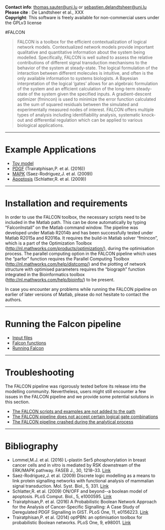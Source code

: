 **Contact info**: thomas.sauter@uni.lu or sebastien.delandtsheer@uni.lu  
**Please cite** : De Landtsheer et al., XXX  
**Copyright**: This software is freely available for non-commercial users under the GPLv3 license  

#FALCON

> FALCON is a toolbox for the efficient contextualization of logical network models. Contextualized network models provide important qualitative and quantitative information about the system being modelled. Specifically, FALCON is well suited to assess the relative contributions of different signal transduction mechanisms to the behavior of the system at steady-state. The logical formulation of the interaction between different molecules is intuitive, and often is the only available information to systems biologists. A Bayesian interpretation of the logical ‘gates’ allows for an algebraic formulation of the system and an efficient calculation of the long-term steady-state of the system given the specified inputs. A gradient-descent optimizer (fmincon) is used to minimize the error function calculated as the sum of squared residuals between the simulated and experimentally measured nodes of interest. FALCON offers multiple types of analysis including identifiability analysis, systematic knock-out and differential regulation which can be applied to various biological applications.

***

# Example Applications

* [Toy model](https://github.com/sysbiolux/FALCON/wiki/Toy-example)
* [PDGF](https://github.com/sysbiolux/FALCON/wiki/PDGF) (Trairatphisan,P. et al. (2016))
* [MAPK](https://github.com/sysbiolux/FALCON/wiki/MAPK) (Saez-Rodriguez,J. et al. (2009))
* [Apoptosis](https://github.com/sysbiolux/FALCON/wiki/Apoptosis) (Schlatter,R. et al. (2009))

***

# Installation and requirements

In order to use the FALCON toolbox, the necessary scripts need to be included in the Matlab path. This can be done automatically by typing “FalconInstall” on the Matlab command window. The pipeline was developed under Matlab R2014b and has been successfully tested under Matlab R2015a and R2016a. It requires the build-in Matlab solver “fmincon”, which is a part of the Optimization Toolbox (http://nl.mathworks.com/products/optimization/), during the optimisation process. The parallel computing option in the FALCON pipeline which uses the “parfor” function requires the Parallel Computing Toolbox (http://nl.mathworks.com/help/distcomp/) and the plotting of network structure with optimised parameters requires the “biograph” function integrated in the Bioinformatics toolbox (http://nl.mathworks.com/help/bioinfo/) to be present.  

In case you encounter any problems while running the FALCON pipeline on earlier of later versions of Matlab, please do not hesitate to contact the authors.

***

# Running the Falcon pipeline
* [Input files](https://github.com/sysbiolux/FALCON/wiki/Input-files)
* [Falcon functions](https://github.com/sysbiolux/FALCON/wiki/The-FALCON-functions)
* [Running Falcon](https://github.com/sysbiolux/FALCON/wiki/Running-FALCON)

***

# Troubleshooting
The FALCON pipeline was rigorously tested before its release into the modelling community. Nevertheless, users might still encounter a few issues in the FALCON pipeline and we provide some potential solutions in this section.

* [The FALCON scripts and examples are not added to the path](https://github.com/sysbiolux/FALCON/wiki/The-FALCON-scripts-and-examples-are-not-added-to-the-path)
* [The FALCON pipeline does not accept certain logical gate combinations](https://github.com/sysbiolux/FALCON/wiki/The-FALCON-pipeline-does-not-accept-certain-logical-gate-combinations)
* [The FALCON pipeline crashed during the analytical process](https://github.com/sysbiolux/FALCON/wiki/The-FALCON-pipeline-crashed-during-the-analytical-process)

***

# Bibliography
* Lommel,M.J. et al. (2016) L-plastin Ser5 phosphorylation in breast cancer cells and in vitro is mediated by RSK downstream of the ERK/MAPK pathway. FASEB J., 30, 1218–33. 
[Link](http://www.fasebj.org/content/30/3/1218.long) 
* Saez-Rodriguez,J. et al. (2009) Discrete logic modelling as a means to link protein signalling networks with functional analysis of mammalian signal transduction. Mol. Syst. Biol., 5, 331. 
[Link](http://msb.embopress.org/content/5/1/331.long)
* Schlatter,R. et al. (2009) ON/OFF and beyond--a boolean model of apoptosis. PLoS Comput. Biol., 5, e1000595. 
[Link](http://journals.plos.org/ploscompbiol/article?id=10.1371/journal.pcbi.1000595   )
* Trairatphisan,P. et al. (2016) A Probabilistic Boolean Network Approach for the Analysis of Cancer-Specific Signalling: A Case Study of Deregulated PDGF Signalling in GIST. PLoS One, 11, e0156223. 
[Link](http://journals.plos.org/plosone/article?id=10.1371%2Fjournal.pone.0156223  )
* Trairatphisan,P. et al. (2014) optPBN: an optimisation toolbox for probabilistic Boolean networks. PLoS One, 9, e98001.
[Link]( http://journals.plos.org/plosone/article?id=10.1371%2Fjournal.pone.0098001)
 


